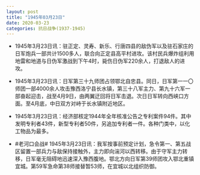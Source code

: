 ```yaml
---
layout: post
title: "1945年03月23日"
date: 2020-03-23
categories: 抗日战争(1937-1945)
---
```


<meta name="referrer" content="no-referrer" />

- 1945年3月23日讯：驻正定、灵寿、新乐、行唐四县的敌伪军以及驻石家庄的日军炮兵一部共计1500多人，联合向正定县高平村进攻。该村民兵爆炸组利用地雷和地道与日伪军激战到下午4时，毙伤日伪军220余人，打退敌人的进攻。 

- 1945年3月23日讯：日军第三十九师团占领鄂北自忠县。同日，日军第一一〇师团一部4000余人攻击豫西洛宁县长水镇，第三十八军主力、第九十六军一部奋起迎击，战至4月9日，由两翼迂回将日军击退。次日日军转向西峡口方面。至4月底，中日双方对峙于长水镇附近地区。 

- 1945年3月23日讯：经济部核定1944年全年核准公告之专利案件94件。其中发明专利者43件，新型专利者50件，另追加专利者一件。各种门类中，以化工物品为最多。 

- #老河口会战# 1945年3月23日讯：我军按事前预定计划，急令第一、第五战区留置一部兵力与敌保持接触外，主力即向湍河以西转移。由于守军主力转移，日军毫无阻碍地迅速深入豫西腹地。鄂北方向日军第39师团攻入鄂北重镇宜城。第59军急命第38师接替暂53师，在宜城以北组织防御。 

